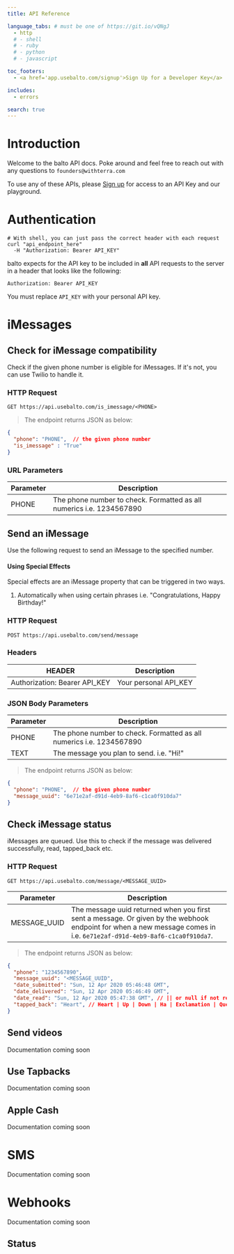 ```yaml
---
title: API Reference

language_tabs: # must be one of https://git.io/vQNgJ
  - http
  # - shell
  # - ruby
  # - python
  # - javascript

toc_footers:
  - <a href='app.usebalto.com/signup'>Sign Up for a Developer Key</a>

includes:
  - errors

search: true
---
```


# Introduction

Welcome to the balto API docs. Poke around and feel free to reach out with any questions to `founders@withterra.com`

To use any of these APIs, please <a href="app.usebalto.com/signup">Sign up</a> for access to an API Key and our playground.

# Authentication

```shell
# With shell, you can just pass the correct header with each request
curl "api_endpoint_here"
  -H "Authorization: Bearer API_KEY"
```

balto expects for the API key to be included in **all** API requests to the server in a header that looks like the following:

`Authorization: Bearer API_KEY`

<aside class="notice">
You must replace <code>API_KEY</code> with your personal API key.
</aside>

# iMessages

## Check for iMessage compatibility

Check if the given phone number is eligible for iMessages. If it's not, you can use Twilio to handle it. 

### HTTP Request

`GET https://api.usebalto.com/is_imessage/<PHONE>`

> The endpoint returns JSON as below:

```json
{
  "phone": "PHONE",  // the given phone number
  "is_imessage" : "True"
}
```

### URL Parameters

Parameter | Description
--------- | -----------
PHONE | The phone number to check. Formatted as all numerics i.e. 1234567890

## Send an iMessage

Use the following request to send an iMessage to the specified number. 

#### Using Special Effects

Special effects are an iMessage property that can be triggered in two ways.
1. Automatically when using certain phrases i.e. "Congratulations, Happy Birthday!"

### HTTP Request

`POST https://api.usebalto.com/send/message`

### Headers

HEADER | Description
--------- | -----------
Authorization: Bearer API_KEY | Your personal API_KEY

### JSON Body Parameters

Parameter | Description
--------- | -----------
PHONE | The phone number to check. Formatted as all numerics i.e. 1234567890
TEXT | The message you plan to send. i.e. "Hi!"

> The endpoint returns JSON as below:

```json
{
  "phone": "PHONE",  // the given phone number
  "message_uuid": "6e71e2af-d91d-4eb9-8af6-c1ca0f910da7"
}
```

## Check iMessage status

iMessages are queued. Use this to check if the message was delivered successfully, read, tapped_back etc.

### HTTP Request

`GET https://api.usebalto.com/message/<MESSAGE_UUID>`

Parameter | Description
--------- | -----------
MESSAGE_UUID | The message uuid returned when you first sent a message. Or given by the webhook endpoint for when a new message comes in i.e. `6e71e2af-d91d-4eb9-8af6-c1ca0f910da7`.

> The endpoint returns JSON as below:

```json
{
  "phone": "1234567890",
  "message_uuid": "<MESSAGE_UUID",
  "date_submitted": "Sun, 12 Apr 2020 05:46:48 GMT",
  "date_delivered": "Sun, 12 Apr 2020 05:46:49 GMT",
  "date_read": "Sun, 12 Apr 2020 05:47:38 GMT", // || or null if not read
  "tapped_back": "Heart", // Heart | Up | Down | Ha | Exclamation | Question
}
```

## Send videos

Documentation coming soon

## Use Tapbacks

Documentation coming soon

## Apple Cash

Documentation coming soon

# SMS

Documentation coming soon

# Webhooks

Documentation coming soon

## Status 
